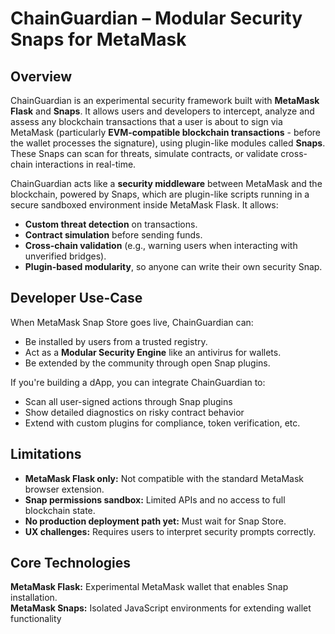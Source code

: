 # ChainGuardian – Modular Security Snaps for MetaMask

## Overview
ChainGuardian is an experimental security framework built with **MetaMask Flask** and **Snaps**. It allows users and developers to intercept, analyze and assess any blockchain transactions that a user is about to sign via MetaMask (particularly **EVM-compatible blockchain transactions** - before the wallet processes the signature), using plugin-like modules called **Snaps**. These Snaps can scan for threats, simulate contracts, or validate cross-chain interactions in real-time.  

ChainGuardian acts like a **security middleware** between MetaMask and the blockchain, powered by Snaps, which are plugin-like scripts running in a secure sandboxed environment inside MetaMask Flask.
It allows:
-   **Custom threat detection** on transactions.
-   **Contract simulation** before sending funds.
-   **Cross-chain validation** (e.g., warning users when interacting with unverified bridges).
-   **Plugin-based modularity**, so anyone can write their own security Snap.

## Developer Use-Case
When MetaMask Snap Store goes live, ChainGuardian can:
-   Be installed by users from a trusted registry.
-   Act as a **Modular Security Engine** like an antivirus for wallets.
-   Be extended by the community through open Snap plugins.

If you're building a dApp, you can integrate ChainGuardian to:
-   Scan all user-signed actions through Snap plugins
-   Show detailed diagnostics on risky contract behavior
-   Extend with custom plugins for compliance, token verification, etc.

## Limitations
-   **MetaMask Flask only:** Not compatible with the standard MetaMask browser extension.
-   **Snap permissions sandbox:** Limited APIs and no access to full blockchain state.
-   **No production deployment path yet:** Must wait for Snap Store.
-   **UX challenges:** Requires users to interpret security prompts correctly.


## Core Technologies
**MetaMask Flask:** Experimental MetaMask wallet that enables Snap installation.  
**MetaMask Snaps:** Isolated JavaScript environments for extending wallet functionality